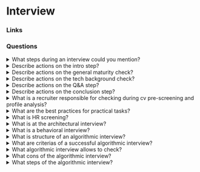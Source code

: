 # Interview

### Links

### Questions

<details>
  <summary>What steps during an interview could you mention?</summary>

- Intro;
- General Maturity check;
- Q&A;
- Conclusion.

</details>

<details>
  <summary>Describe actions on the intro step?</summary>

- Introduce yourself and try to create a friendly atmosphere;
- Check if the candidate and technical staff are ready;
- Explain the interview flow and duration and ask if it suits the candidate.

</details>

<details>
  <summary>Describe actions on the general maturity check?</summary>

- Ask about the candidate's current and most relevant projects (Domains and purposes, Processes and the team structures, SDLC and customer communication flows, The candidate's role and responsibilities within the teams);
- Identify technologies the candidate uses and would like to use;
- Ask about the candidate's ambitions and desired role.

</details>

<details>
  <summary>Describe actions on the tech background check?</summary>

- Customize the questions that will help to discover the depth of the candidate's knowledge;
- Check the high-priority skills thoroughly;
- Give practical tasks related to high-priority skills.

</details>

<details>
  <summary>Describe actions on the Q&A step?</summary>

- Ask if the candidate has any questions;
- Be ready to answer the candidate's questions on technologies;
- Be prepared for questions about the company philosophy, mission, values, performance criteria, etc.;
- If you cannot answer, tell the candidate that it is possible to discuss it with a responsible recruiter.

</details>

<details>
  <summary>Describe actions on the conclusion step?</summary>

- Explain the following steps;
- Thank the candidate for taking the time to attend the interview;
- Be kind even if the person did not do well.

</details>

<details>
  <summary>What is a recruiter responsible for checking during cv pre-screening and profile analysis?</summary>

- Facts about the candidate's background;
- The candidate's motivation and readiness for further cooperation;
- The candidate's availability to start working on a project;
- The candidate's level of English.

</details>

<details>
  <summary>What are the best practices for practical tasks?</summary>

- Make it short and understandable;
- Make it close to real work;
- Make it adaptable to any candidate's level;
- Make it correlated with and interview flow;
- Don't let it take more than 15 minutes.

</details>

<details>
  <summary>What is HR screening?</summary>

HR screening. This is the recruiter's meeting with the candidate. As a rule, it is necessary for the recruiter to evaluate the experience of the candidate and offer the most relevant vacancies.

</details>

<details>
  <summary>What is at the architectural interview?</summary>

At the architectural interview, it is necessary to design the architecture of a high-load service. There are two types: system design interview and product design interview.
The candidate needs to find out the requirements, propose a set of components to solve the problem, and also select a storage system for each component and describe the process of working with it. In addition to the fact that the solution must be working, it must scale horizontally.

</details>

<details>
  <summary>What is a behavioral interview?</summary>

At a behavioral interview, the candidate's experience of interacting with colleagues and members of other teams is discussed.

</details>

<details>
  <summary>What is structure of an algorithmic interview?</summary>

**The Yandex version:**

1. The interviewer tells the condition of the problem. It may deliberately omit important introductory information because the candidate is expected to notice and ask.
2. The candidate discusses the solution ideas with the interviewer. From the first time, the decision may be wrong or slow - this is normal, the interviewer will point out this and offer to think more. Will give hints if needed.
3. When the candidate voices the correct solution, you can start writing code. Usually the code is written on a whiteboard or in an online editor without the ability to run the code.
4. The next important step is self-testing and bug fixing. Often, applicants miss the right test case or make the wrong correction. We will talk about how to do it right and avoid such mistakes in the next lessons.
5. The candidate and the interviewer check the code for correctness and eliminate errors.
6. If there are no errors left in the code, the interviewer can ask an additional question or move on to the next task.

</details>

<details>
  <summary>What are criterias of a successful algorithmic interview?</summary>

- **Without the using of external sources**
  During an interview, a candidate cannot use external sources as books or internet and should find solution by himself.
- **For a certain time**
  Unfortunately, it is not possible to know how much time solving requires. Different criterias could effect on the solving process. Just imagine that it is needed to solve the same problem that you solved on the previous week. It is ideal, but if you don't remember solution well it will require more time.
- **Discuss and Write**
  Communication with an interviewer is important. Firstly, because it allows the candidate to solve the problem more effective. Moreover, solo development is not common.
- **In a real programming language**
  It would be better to use a real programming language. It would be better to choose the programming language that a candidate knows better.
- **Quite productive**
  It is important to provide productive solution. However, it shouldn't be the best solution.
- **No logical errors**
  A code should work correctly on valid input data: the correct answer is given in the right time, no run-time errors occur.
- **Not being able to run the code**
  The solution is written on the board or in an online editor that does not allow you to run the code.

</details>

<details>
  <summary>What algorithmic interview allows to check?</summary>

- Soft skills
- How clearly the candidate thinks and expresses his thoughts.
- To what extent the candidate is able to evaluate the algorithmic and spatial complexity of the code.
- To what extent the candidate is fluent in the programming language that he knows best.
- Can the candidate read code?
- To what extent the candidate is able to test his code.
- Finally, an algorithmic interview allows you to show how capable the candidate is of understanding the cause of the bug and fixing the code.

</details>

<details>
  <summary>What cons of the algorithmic interview?</summary>

- It does not check how well the candidate can work with a large code base.
- The ability to use design patterns and popular tools is not checked: utilities, libraries, frameworks.
- Algorithmic interviews need to be prepared, as this is rarely seen in the day-to-day work of a developer.
- Sometimes companies abuse them.

</details>

<details>
  <summary>What steps of the algorithmic interview?</summary>

1. Smalltalk
2. Task Formulation
3. Coming up with a solution
4. Detail work
5. Code writing
6. Checking the Solution and Troubleshooting
7. Conclusions

</details>

